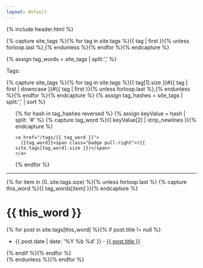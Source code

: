 ```yaml
---
layout: default
---
```


{% include header.html %}

<!-- Get the tag name for every tag on the site and set them
to the `site_tags` variable. -->
{% capture site_tags %}{% for tag in site.tags %}{{ tag | first }}{% unless forloop.last %},{% endunless %}{% endfor %}{% endcapture %}

<!-- `tag_words` is a sorted array of the tag names. -->
{% assign tag_words = site_tags | split:',' %}

Tags:

<!-- List of all tags -->
<!-- <ul class="tags">
  {% for item in (0..site.tags.size) %}{% unless forloop.last %}
    {% capture this_word %}{{ tag_words[item] }}{% endcapture %}
	<li>
	      <a href="#{{ this_word | cgi_escape }}" class="tag">{{ this_word }}
	        <span>({{ site.tags[this_word].size }})</span>
	      </a>
	    </li>
  {% endunless %}{% endfor %}
</ul> -->

<!-- Newer way  -->
{% capture site_tags %}{% for tag in site.tags %}{{ tag[1].size }}#{{ tag | first | downcase }}#{{ tag | first }}{% unless forloop.last %},{% endunless %}{% endfor %}{% endcapture %}
{% assign tag_hashes = site_tags | split:',' | sort %}
<ul class="list-group">
{% for hash in tag_hashes reversed %}
  {% assign keyValue = hash | split: '#' %}
  {% capture tag_word %}{{ keyValue[2] | strip_newlines }}{% endcapture %}

    <a href="/tags/{{ tag_word }}">
      {{tag_word}}<span class="badge pull-right">({{ site.tags[tag_word].size }})</span>
    </a>

{% endfor %}
</ul>

---
<!-- Posts by Tag -->
<div>
  {% for item in (0..site.tags.size) %}{% unless forloop.last %}
    {% capture this_word %}{{ tag_words[item] }}{% endcapture %}
    <h1 id="{{ this_word | cgi_escape }}">{{ this_word }}</h1>
    {% for post in site.tags[this_word] %}{% if post.title != null %}
      <div>
	  <ul>
	  	<li><span class="date">{{ post.date | date: '%Y %b %d' }}</span> - <a href="{{ post.url }}">{{ post.title }}</a></li>
	  </ul>
      </div>
      <div style="clear: both;"></div>
    {% endif %}{% endfor %}
	<br>
  {% endunless %}{% endfor %}
</div>
